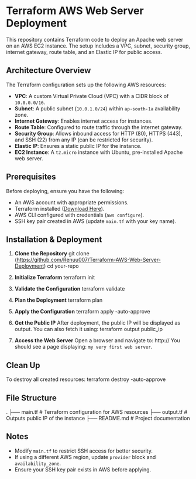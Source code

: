 # Terraform AWS Web Server Deployment

This repository contains Terraform code to deploy an Apache web server on an AWS EC2 instance. The setup includes a VPC, subnet, security group, internet gateway, route table, and an Elastic IP for public access.

## Architecture Overview

The Terraform configuration sets up the following AWS resources:

- **VPC**: A custom Virtual Private Cloud (VPC) with a CIDR block of `10.0.0.0/16`.
- **Subnet**: A public subnet (`10.0.1.0/24`) within `ap-south-1a` availability zone.
- **Internet Gateway**: Enables internet access for instances.
- **Route Table**: Configured to route traffic through the internet gateway.
- **Security Group**: Allows inbound access for HTTP (80), HTTPS (443), and SSH (22) from any IP (can be restricted for security).
- **Elastic IP**: Ensures a static public IP for the instance.
- **EC2 Instance**: A `t2.micro` instance with Ubuntu, pre-installed Apache web server.

## Prerequisites

Before deploying, ensure you have the following:

- An AWS account with appropriate permissions.
- Terraform installed ([Download Here](https://www.terraform.io/downloads.html)).
- AWS CLI configured with credentials (`aws configure`).
- SSH key pair created in AWS (update `main.tf` with your key name).

## Installation & Deployment

1. **Clone the Repository**
   git clone (https://github.com/Renuu007/Terraform-AWS-Web-Server-Deployment)
   cd your-repo

2. **Initialize Terraform**
   terraform init

3. **Validate the Configuration**
   terraform validate

4. **Plan the Deployment**
   terraform plan

5. **Apply the Configuration**
   terraform apply -auto-approve

6. **Get the Public IP**
   After deployment, the public IP will be displayed as output. You can also fetch it using:
   terraform output public_ip

7. **Access the Web Server**
   Open a browser and navigate to:
   http://<public-ip>
   You should see a page displaying: `my very first web server`.

## Clean Up

To destroy all created resources:
terraform destroy -auto-approve

## File Structure
.
├── main.tf         # Terraform configuration for AWS resources
├── output.tf       # Outputs public IP of the instance
├── README.md       # Project documentation

## Notes
- Modify `main.tf` to restrict SSH access for better security.
- If using a different AWS region, update `provider` block and `availability_zone`.
- Ensure your SSH key pair exists in AWS before applying.
